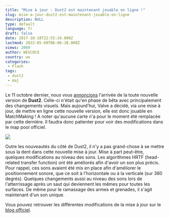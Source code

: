 ```yaml
---
title: "Mise à jour : Dust2 est maintenant jouable en ligne !"
slug: mise-a-jour-dust2-est-maintenant-jouable-en-ligne
description: NULL
type: default
language: fr
draft: false
date: 2017-10-18T22:55:24.000Z
lastmod: 2022-05-09T06:06:38.000Z
views: 2069
author: WESCOCO
country: wo
categories:
 - Flash
tags:
 - dust2
 - maj
---
```

Le 11 octobre dernier, nous vous [annoncions](https://flickshot.fr/fr/le-nouvelle-dust-2-jouable-en-beta/&59dd6b3fa7ec9) l'arrivée de la toute nouvelle version de **Dust2**. Celle-ci n'était qu'en phase de bêta avec principalement des changements visuels. Mais aujourd'hui, Valve a décidé, via une mise à jour, de mettre en ligne cette nouvelle version, elle est donc jouable en MatchMaking ! A noter qu'aucune carte n'a pour le moment été remplacée par cette dernière. Il faudra donc patienter pour voir des modifications dans le map pool officiel.

![](https://flickshot-ue.s3.eu-west-2.amazonaws.com/flickshot/article/59e7d3477fd2f/images/v3W2lQwjFqJ8GyEBLwSkSZhEzCoXAuKIugzPZJQN.jpeg)

Outre les nouveautés du côté de Dust2, il n'y a pas grand-chose à se mettre sous la dent dans cette nouvelle mise à jour. Mise à part peut-être, quelques modifications au niveau des sons. Les algorithmes HRTF (head-related transfer function) ont été améliorés afin d'avoir un son plus précis. Pour rappel, ces sons avaient été mis en place afin d'améliorer le positionnement sonore, que ce soit à l'horizontale ou à la verticale (sur 360 degrés). Quelques changements aussi au niveau des sons lors de l'atterrissage après un saut qui deviennent les mêmes pour toutes les surfaces. De même pour le ramassage des armes et grenades, il s'agit maintenant d'un son unique. 

Vous pouvez retrouver les différentes modifications de la mise à jour sur le [blog officiel](http://blog.counter-strike.net/index.php/category/updates/).
